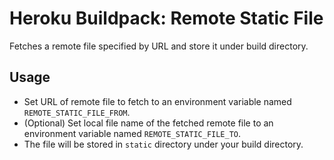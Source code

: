 # Heroku Buildpack: Remote Static File

Fetches a remote file specified by URL and store it under build directory.

## Usage

  - Set URL of remote file to fetch to an environment variable named
    `REMOTE_STATIC_FILE_FROM`.
  - (Optional) Set local file name of the fetched remote file to an environment
    variable named `REMOTE_STATIC_FILE_TO`.
  - The file will be stored in `static` directory under your build directory.
